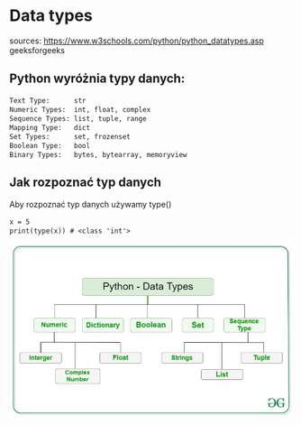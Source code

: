 # Data types
sources: https://www.w3schools.com/python/python_datatypes.asp
geeksforgeeks


## Python wyróżnia typy danych:

```
Text Type:	    str
Numeric Types:	int, float, complex
Sequence Types:	list, tuple, range
Mapping Type:	dict
Set Types:	    set, frozenset
Boolean Type:	bool
Binary Types:	bytes, bytearray, memoryview
```

## Jak rozpoznać typ danych

Aby rozpoznać typ danych używamy type()

```
x = 5
print(type(x)) # <class 'int'>

```

![](datastructure.jpg "data")
